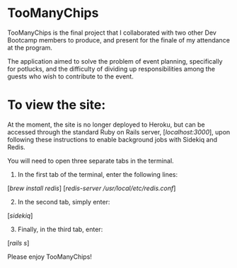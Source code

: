 # TooManyChips

TooManyChips is the final project that I collaborated with two other Dev Bootcamp members to produce, and present for the finale of my attendance at the program.

The application aimed to solve the problem of event planning, specifically for potlucks, and the difficulty of dividing up responsibilities among the guests who wish to contribute to the event.  

# To view the site:

At the moment, the site is no longer deployed to Heroku, but can be accessed through the standard Ruby on Rails server, [*localhost:3000*], upon following these instructions to enable background jobs with Sidekiq and Redis.

You will need to open three separate tabs in the terminal.

1) In the first tab of the terminal, enter the following lines:

[*brew install redis*]
[*redis-server /usr/local/etc/redis.conf*]

2) In the second tab, simply enter:

[*sidekiq*]

3) Finally, in the third tab, enter:

[*rails s*]

Please enjoy TooManyChips!

